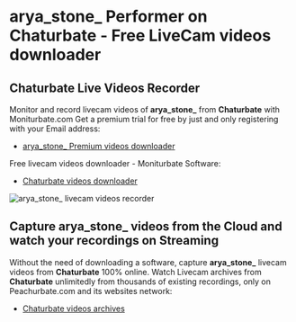 # arya_stone_ Performer on Chaturbate - Free LiveCam videos downloader

## Chaturbate Live Videos Recorder

Monitor and record livecam videos of **arya_stone_** from **Chaturbate** with Moniturbate.com
Get a premium trial for free by just and only registering with your Email address:
* [arya_stone_ Premium videos downloader](https://moniturbate.com/request-demo-licence-key.html)

Free livecam videos downloader - Moniturbate Software:
* [Chaturbate videos downloader](https://moniturbate.com/moniturbate-download-software.html)

![arya_stone_ livecam videos recorder](https://peachurnet.com/templates/moniturbate-software.png)


## Capture arya_stone_ videos from the Cloud and watch your recordings on Streaming

Without the need of downloading a software, capture **arya_stone_** livecam videos from **Chaturbate** 100% online.
Watch Livecam archives from **Chaturbate** unlimitedly from thousands of existing recordings, only on Peachurbate.com and its websites network:
* [Chaturbate videos archives](https://peachurnet.com/)